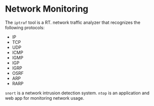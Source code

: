 # Network Monitoring

The `iptraf` tool is a RT. network traffic analyzer that recognizes the following protocols:

- IP
- TCP
- UDP
- ICMP
- IGMP
- IGP
- IGRP
- OSRF
- ARP
- RARP

`snort` is a network intrusion detection system.
`ntop` is an application and web app for monitoring network usage.
